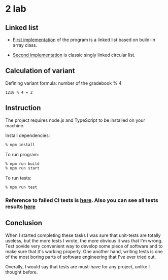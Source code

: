 # 2 lab

## Linked list
* [First implementation](https://github.com/kreslavskiy/methodologies-lab-2/commit/997df2ca9ff543dc33297c966da5f090f5896180#diff-b036aae90e0ea482c48a797b11e1ccea4f5d47b9c5459b8ffed5ea5d3feb4bd1) of the program is a linked list based on build-in array class.

* [Second implementation](https://github.com/kreslavskiy/methodologies-lab-2/blob/master/src/linkedListNode.ts) is classic singly linked circular list.

## Calculation of variant
Defining variant formula: number of the gradebook % 4
```
1218 % 4 = 2
```

## Instruction
The project requires node.js and TypeScript to be installed on your machine.

Install dependencies:
```bash
% npm install
```

To run program:
```bash
% npm run build
% npm run start
```

To run tests:
```bash
% npm run test
```

### Reference to failed CI tests is [here](https://github.com/kreslavskiy/methodologies-lab-2/actions/runs/4441805431/jobs/7797326697). Also you can see all tests results [here](https://github.com/kreslavskiy/methodologies-lab-2/actions)

## Conclusion
When I started completing these tasks I was sure that unit-tests are totally useless, but the more tests I wrote, the more obvious it was that I'm wrong. Test povide very convenient way to develop some piece of software and to make sure that it's working properly. One another hand, writing tests is one of the most boring parts of software engineering that I've ever tried out.

Overally, I would say that tests are must-have for any project, unlike I thought before.
